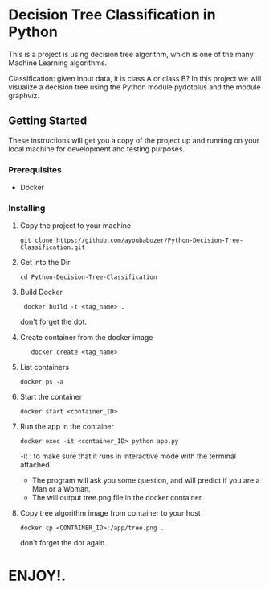 
# Decision Tree Classification in Python
This is a project is using decision tree algorithm, which is one of the many Machine Learning algorithms.

Classification: given input data, it is class A or class B?
In this project we will visualize a decision tree using the Python module pydotplus and the module graphviz.

## Getting Started

These instructions will get you a copy of the project up and running on your local machine for development and testing purposes.

### Prerequisites
 - Docker
 
 ### Installing
 
 1. Copy the project to your machine
 
     ```
     git clone https://github.com/ayoubabozer/Python-Decision-Tree-Classification.git
     ```
 
 2. Get into the Dir 
     ```
     cd Python-Decision-Tree-Classification
     ```
    
 3. Build Docker
 
    ```
     docker build -t <tag_name> .
    ```
    
    don't forget the dot.
 
 4. Create container from the docker image
 
     ```
        docker create <tag_name>
     ```
     
 5. List containers 
    ```
    docker ps -a
    ``` 
    
 5. Start the container 
    ```
    docker start <container_ID>
    ``` 
  
 6. Run the app in the container
 
      ```
      docker exec -it <container_ID> python app.py
      ```
     
     -it : to make sure that it runs in interactive mode with the terminal attached.

     - The program will ask you some question, and will predict if you are a Man or a Woman.     
     - The will output tree.png file in the docker container.
 
 6. Copy tree algorithm image from container to your host
    
    ```
    docker cp <CONTAINER_ID>:/app/tree.png .
    ```
    
    don't forget the dot again.

# ENJOY!.
